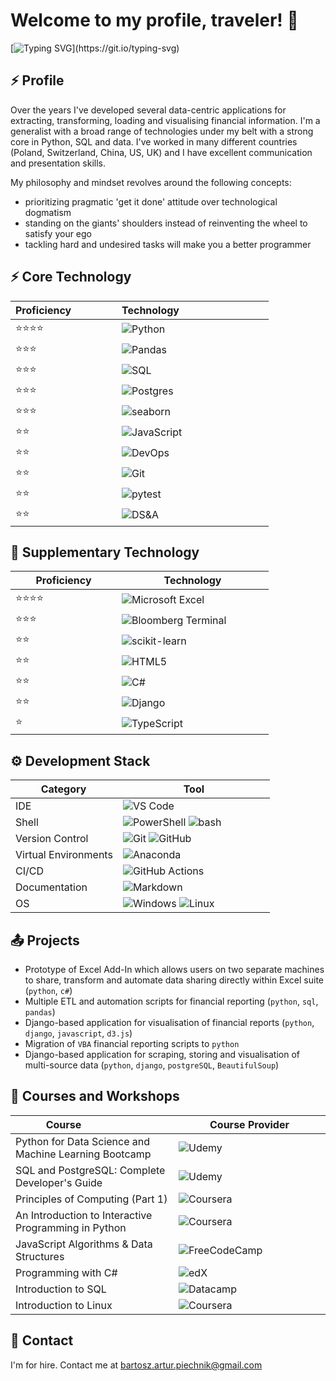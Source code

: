 <h1>Welcome to my profile, traveler! 👋</h1>

<!--   my-ticker -->    
[![Typing SVG](https://readme-typing-svg.herokuapp.com?color=%23008F11&size=32&repeat=false&duration=4000&width=1500&lines=I+am+Bartosz+Piechnik,+Python+and+SQL+Data+Developer.;)](https://git.io/typing-svg)

## ⚡ Profile

Over the years I've developed several data-centric applications for extracting, transforming, loading and visualising financial information. I'm a generalist with a broad range of technologies under my belt with a strong core in Python, SQL and data. I've worked in many different countries (Poland, Switzerland, China, US, UK) and I have excellent communication and presentation skills.

My philosophy and mindset revolves around the following concepts:

- prioritizing pragmatic 'get it done' attitude over technological dogmatism
- standing on the giants' shoulders instead of reinventing the wheel to satisfy your ego
- tackling hard and undesired tasks will make you a better programmer

## ⚡ Core Technology

<div align="center">

|<div style="width:154px">Proficiency</div>| <div style="width:227px">Technology</div>|
|:-------------------------- |:--------------------------|
| ⭐⭐⭐⭐ | ![Python](https://img.shields.io/badge/python-3670A0?style=for-the-badge&logo=python&logoColor=ffdd54) |
| ⭐⭐⭐ | ![Pandas](https://img.shields.io/badge/pandas-%23150458.svg?style=for-the-badge&logo=pandas&logoColor=white) |
| ⭐⭐⭐ | ![SQL](https://img.shields.io/badge/sql-%2323ffffff.svg?style=for-the-badge&logo=badge&logoColor=white)|
| ⭐⭐⭐ | ![Postgres](https://img.shields.io/badge/postgres-%23316192.svg?style=for-the-badge&logo=postgresql&logoColor=white) |
| ⭐⭐⭐ | ![seaborn](https://img.shields.io/badge/seaborn-%23239120.svg?style=for-the-badge&logo=Matplotlib&logoColor=black) |
| ⭐⭐ | ![JavaScript](https://img.shields.io/badge/javascript-%23323330.svg?style=for-the-badge&logo=javascript&logoColor=%23F7DF1E) |
| ⭐⭐ | ![DevOps](https://img.shields.io/badge/devops-%23007ACC.svg?style=for-the-badge&logo=git&logoColor=white) |
| ⭐⭐ | ![Git](https://img.shields.io/badge/git-%23F05033.svg?style=for-the-badge&logo=git&logoColor=white) |
| ⭐⭐ | ![pytest](https://img.shields.io/badge/pytest-%2323ffffff.svg?style=for-the-badge&logo=badge&logoColor=white)|
| ⭐⭐ | ![DS&A](https://img.shields.io/badge/ds&a-%23092E20.svg?style=for-the-badge&logo=badge&logoColor=white)|

</div>

## 🚀 Supplementary Technology

<div align="center">

|<div style="width:154px">Proficiency</div>| <div style="width:227px">Technology</div>|
|--------------|--------------|
| ⭐⭐⭐⭐ | ![Microsoft Excel](https://img.shields.io/badge/Microsoft_Excel-217346?style=for-the-badge&logo=microsoft-excel&logoColor=white) |
| ⭐⭐⭐ | ![Bloomberg Terminal](https://img.shields.io/badge/bloomberg_terminal-%23E34F26.svg?style=for-the-badge&logo=badge&logoColor=white)|
| ⭐⭐ | ![scikit-learn](https://img.shields.io/badge/scikit--learn-%23F7931E.svg?style=for-the-badge&logo=scikit-learn&logoColor=white) |
| ⭐⭐ | ![HTML5](https://img.shields.io/badge/html5-%23E34F26.svg?style=for-the-badge&logo=html5&logoColor=white) |
| ⭐⭐ | ![C#](https://img.shields.io/badge/c%23-%23239120.svg?style=for-the-badge&logo=c-sharp&logoColor=white) |
| ⭐⭐ | ![Django](https://img.shields.io/badge/django-%23092E20.svg?style=for-the-badge&logo=django&logoColor=white) |
| ⭐ | ![TypeScript](https://img.shields.io/badge/typescript-%23007ACC.svg?style=for-the-badge&logo=typescript&logoColor=white)|

</div>

## ⚙ Development Stack

<div align="center">

|<div style="width:154px">Category</div>| <div style="width:227px">Tool</div>   |
|--------------|--------------|
| IDE  | ![VS Code](https://img.shields.io/badge/Visual%20Studio%20Code-0078d7.svg?style=for-the-badge&logo=visual-studio-code&logoColor=white) |
| Shell | ![PowerShell](https://img.shields.io/badge/PowerShell-%235391FE.svg?style=for-the-badge&logo=powershell&logoColor=white) ![bash](https://img.shields.io/badge/bash-%23121011.svg?style=for-the-badge&logo=gnu-bash&logoColor=white) |
| Version Control | ![Git](https://img.shields.io/badge/git-%23F05033.svg?style=for-the-badge&logo=git&logoColor=white) ![GitHub](https://img.shields.io/badge/github-%23121011.svg?style=for-the-badge&logo=github&logoColor=white)  |
| Virtual Environments | ![Anaconda](https://img.shields.io/badge/Anaconda-%2344A833.svg?style=for-the-badge&logo=anaconda&logoColor=white)   |
| CI/CD | ![GitHub Actions](https://img.shields.io/badge/github%20actions-%232671E5.svg?style=for-the-badge&logo=githubactions&logoColor=white)   |
| Documentation | ![Markdown](https://img.shields.io/badge/markdown-%23000000.svg?style=for-the-badge&logo=markdown&logoColor=white)   |
| OS | ![Windows](https://img.shields.io/badge/Windows-0078D6?style=for-the-badge&logo=windows&logoColor=white) ![Linux](https://img.shields.io/badge/Linux-FCC624?style=for-the-badge&logo=linux&logoColor=black)  |(N/A)           

</div>

## 📤 Projects

- Prototype of Excel Add-In which allows users on two separate machines to share, transform and automate data sharing directly within Excel suite (`python`, `c#`)
- Multiple ETL and automation scripts for financial reporting (`python`, `sql`, `pandas`)
- Django-based application for visualisation of financial reports (`python`, `django`, `javascript`, `d3.js`)
- Migration of `VBA` financial reporting scripts to `python`
- Django-based application for scraping, storing and visualisation of multi-source data (`python`, `django`, `postgreSQL`, `BeautifulSoup`)

## 🏫 Courses and Workshops

<div align="center">

|<div style="width:154px">Course</div>| <div style="width:227px">Course Provider</div>   |
|--------------|--------------|
| Python for Data Science and Machine Learning Bootcamp  | ![Udemy](https://img.shields.io/badge/Udemy-A435F0?style=Plastic&logo=Udemy&logoColor=white) |
| SQL and PostgreSQL: Complete Developer's Guide | ![Udemy](https://img.shields.io/badge/Udemy-A435F0?style=Plastic&logo=Udemy&logoColor=white) |
| Principles of Computing (Part 1) | ![Coursera](https://img.shields.io/badge/Coursera-%230056D2.svg?style=Plastic&logo=Coursera&logoColor=white) |
| An Introduction to Interactive Programming in Python | ![Coursera](https://img.shields.io/badge/Coursera-%230056D2.svg?style=Plastic&logo=Coursera&logoColor=white) |
| JavaScript Algorithms & Data Structures | ![FreeCodeCamp](https://img.shields.io/badge/Freecodecamp-%23123.svg?&style=Plastic&logo=freecodecamp&logoColor=green) |
| Programming with C# | ![edX](https://img.shields.io/badge/edX-%2302262B.svg?style=Plastic&logo=edX&logoColor=white) |
| Introduction to SQL | ![Datacamp](https://img.shields.io/badge/Datacamp-05192D?style=Plastic&logo=datacamp&logoColor=03E860) |
| Introduction to Linux | ![Coursera](https://img.shields.io/badge/Coursera-%230056D2.svg?style=Plastic&logo=Coursera&logoColor=white) | (N/A)          

</div>

## 📧 Contact

I'm for hire. Contact me at bartosz.artur.piechnik@gmail.com
